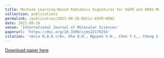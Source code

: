 ```yaml
---
title: Machine Learning-Based Radiomics Signatures for EGFR and KRAS Mutations Prediction in Non-Small-Cell Lung Cancer
collection: publications
permalink: /publication/2021-08-26-NSCLC-EGFR-KRAS
date: 2021-08-26
venue: 'International Journal of Molecular Sciences'
paperurl: 'https://doi.org/10.3390/ijms22179254'
citation: '<b>Le N.Q.K.</b>, Kha Q.H., Nguyen V.H., Chen Y.C,, Cheng S.J., Chen C.Y. (2021). Machine Learning-Based Radiomics Signatures for EGFR and KRAS Mutations Prediction in Non-Small-Cell Lung Cancer. <i>International Journal of Molecular Sciences</i>, 22(17), 9254.'
---
```


[Download paper here](https://doi.org/10.3390/ijms22179254)
